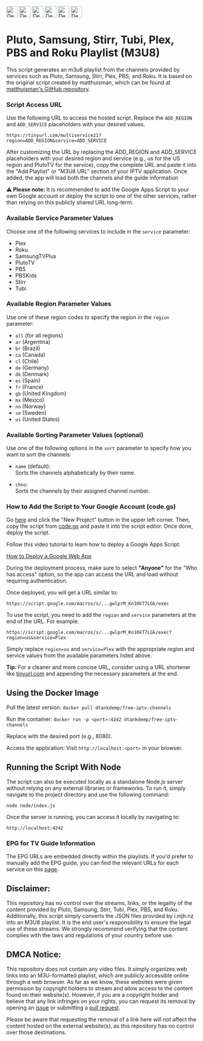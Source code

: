 [<img src="https://vercel.com/button" alt="Deploy with Vercel" height="30"/>](https://vercel.com/new/clone?repository-url=https://github.com/dtankdempse/free-iptv-channels/tree/master/node&project-name=multiservice&repo-name=multiservice)
[<img src="https://www.netlify.com/img/deploy/button.svg" alt="Deploy with Netlify" height="30"/>](https://app.netlify.com/start/deploy?repository=https://github.com/dtankdempse/free-iptv-channels)
[<img src="https://www.herokucdn.com/deploy/button.svg" alt="Deploy to Heroku" height="30"/>](https://heroku.com/deploy?template=https://github.com/dtankdempse/free-iptv-channels)
[<img src="https://render.com/images/deploy-to-render-button.svg" alt="Deploy to Render" height="30"/>](https://render.com/deploy?repo=https://github.com/dtankdempse/free-iptv-channels)
[<img src="https://i.imgur.com/fjfgTSm.jpeg" alt="Deploy to Fly.io" height="30"/>](https://fly.io/launch?source=https://github.com/dtankdempse/free-iptv-channels)
[<img src="https://oneclick.amplifyapp.com/button.svg" alt="Deploy to AWS Amplify" height="30"/>](https://console.aws.amazon.com/amplify/home#/deploy?repo=https://github.com/dtankdempse/free-iptv-channels)

# Pluto, Samsung, Stirr, Tubi, Plex, PBS and Roku Playlist (M3U8)

This script generates an m3u8 playlist from the channels provided by services such as Pluto, Samsung, Stirr, Plex, PBS, and Roku. It is based on the original script created by matthuisman, which can be found at [matthuisman's GitHub repository](https://github.com/matthuisman/i.mjh.nz).

### Script Access URL

Use the following URL to access the hosted script. Replace the `ADD_REGION` and `ADD_SERVICE` placeholders with your desired values.

`https://tinyurl.com/multiservice21?region=ADD_REGION&service=ADD_SERVICE`

After customizing the URL by replacing the ADD_REGION and ADD_SERVICE placeholders with your desired region and service (e.g., us for the US region and PlutoTV for the service), copy the complete URL and paste it into the "Add Playlist" or "M3U8 URL" section of your IPTV application. Once added, the app will load both the channels and the guide information

**⚠️ Please note:** It is recommended to add the Google Apps Script to your own Google account or deploy the script to one of the other services, rather than relying on this publicly shared URL long-term.

### Available Service Parameter Values

Choose one of the following services to include in the `service` parameter:

- Plex
- Roku
- SamsungTVPlus
- PlutoTV
- PBS
- PBSKids
- Stirr
- Tubi

### Available Region Parameter Values

Use one of these region codes to specify the region in the `region` parameter:

- `all` (for all regions)
- `ar` (Argentina)
- `br` (Brazil)
- `ca` (Canada)
- `cl` (Chile)
- `de` (Germany)
- `dk` (Denmark)
- `es` (Spain)
- `fr` (France)
- `gb` (United Kingdom)
- `mx` (Mexico)
- `no` (Norway)
- `se` (Sweden)
- `us` (United States)

### Available Sorting Parameter Values (optional)

Use one of the following options in the `sort` parameter to specify how you want to sort the channels:

- `name` (default):  
  Sorts the channels alphabetically by their name.

- `chno`:  
  Sorts the channels by their assigned channel number.

### How to Add the Script to Your Google Account (code.gs)

Go <a href="https://script.google.com/home/start" target="_blank">here</a> and click the "New Project" button in the upper left corner. Then, copy the script from <a href="https://github.com/dtankdempse/free-iptv-channels/blob/main/code.gs" target="_blank">code.gs</a> and paste it into the script editor. Once done, deploy the script.

Follow this video tutorial to learn how to deploy a Google Apps Script:

[How to Deploy a Google Web App](https://www.youtube.com/watch?v=-AlstV1PAaA)

During the deployment process, make sure to select **"Anyone"** for the "Who has access" option, so the app can access the URL and load without requiring authentication.

Once deployed, you will get a URL similar to:

`https://script.google.com/macros/s/...gwlprM_Kn10kT7LGk/exec`

To use the script, you need to add the `region` and `service` parameters at the end of the URL. For example:

`https://script.google.com/macros/s/...gwlprM_Kn10kT7LGk/exec?region=us&service=Plex`

Simply replace `region=us` and `service=Plex` with the appropriate region and service values from the available parameters listed above.

**Tip:** For a cleaner and more concise URL, consider using a URL shortener like [tinyurl.com](https://tinyurl.com/) and appending the necessary parameters at the end.

## Using the Docker Image

Pull the latest version:
`docker pull dtankdemp/free-iptv-channels`

Run the container:
`docker run -p <port>:4242 dtankdemp/free-iptv-channels`

Replace <port> with the desired port (e.g., 8080).

Access the application:
Visit `http://localhost:<port>` in your browser.

## **Running the Script With Node**

The script can also be executed locally as a standalone Node.js server without relying on any external libraries or frameworks. To run it, simply navigate to the project directory and use the following command:

`node node/index.js`

Once the server is running, you can access it locally by navigating to:

`http://localhost:4242`

### EPG for TV Guide Information

The EPG URLs are embedded directly within the playlists. If you'd prefer to manually add the EPG guide, you can find the relevant URLs for each service on
this [page](https://github.com/matthuisman/i.mjh.nz/).

## Disclaimer:

This repository has no control over the streams, links, or the legality of the content provided by Pluto, Samsung, Stirr, Tubi, Plex, PBS, and Roku. Additionally, this script simply converts the JSON files provided by i.mjh.nz into an M3U8 playlist. It is the end user's responsibility to ensure the legal use of these streams. We strongly recommend verifying that the content complies with the laws and regulations of your country before use.

## DMCA Notice:

This repository does not contain any video files. It simply organizes web links into an M3U-formatted playlist, which are publicly accessible online through a web browser. As far as we know, these websites were given permission by copyright holders to stream and allow access to the content found on their website(s). However, if you are a copyright holder and believe that any link infringes on your rights, you can request its removal by opening an [issue](https://github.com/dtankdempse/free-iptv-channels/issues) or submitting a [pull request](https://github.com/dtankdempse/free-iptv-channels/pulls).

Please be aware that requesting the removal of a link here will not affect the content hosted on the external website(s), as this repository has no control over those destinations.
